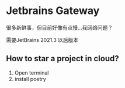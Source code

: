 # Jetbrains Gateway

很多新鲜事，但目前好像有点慢...我网络问题？

需要JetBrains 2021.3 以后版本

## How to star a project in cloud?
1. Open terminal
2. install poetry



